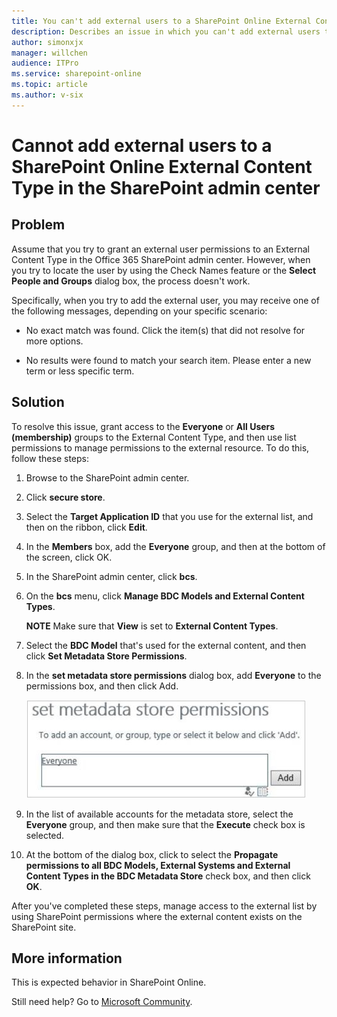 ```yaml
---
title: You can't add external users to a SharePoint Online External Content Type in the SharePoint admin center
description: Describes an issue in which you can't add external users to a SharePoint Online External Content Type in the SharePoint admin center.
author: simonxjx
manager: willchen
audience: ITPro
ms.service: sharepoint-online
ms.topic: article
ms.author: v-six
---
```


# Cannot add external users to a SharePoint Online External Content Type in the SharePoint admin center

## Problem

Assume that you try to grant an external user permissions to an External Content Type in the Office 365 SharePoint admin center. However, when you try to locate the user by using the Check Names feature or the **Select People and Groups** dialog box, the process doesn't work.

Specifically, when you try to add the external user, you may receive one of the following messages, depending on your specific scenario:

- No exact match was found. Click the item(s) that did not resolve for more options.

- No results were found to match your search item. Please enter a new term or less specific term.

## Solution

To resolve this issue, grant access to the **Everyone** or **All Users (membership)** groups to the External Content Type, and then use list permissions to manage permissions to the external resource. To do this, follow these steps:

1. Browse to the SharePoint admin center.

2. Click **secure store**.

3. Select the **Target Application ID** that you use for the external list, and then on the ribbon, click **Edit**.

4. In the **Members** box, add the **Everyone** group, and then at the bottom of the screen, click OK.

5. In the SharePoint admin center, click **bcs**.

6. On the **bcs** menu, click **Manage BDC Models and External Content Types**.

   **NOTE** Make sure that **View** is set to **External Content Types**.

7. Select the **BDC Model** that's used for the external content, and then click **Set Metadata Store Permissions**.

8. In the **set metadata store permissions** dialog box, add **Everyone** to the permissions box, and then click Add.

   ![set metadata store permissions](./media/cannot-add-external-users-to-sharepoint-online-external-content-type/set-metadata-store-permissions.jpg)

9. In the list of available accounts for the metadata store, select the **Everyone** group, and then make sure that the **Execute** check box is selected.

10. At the bottom of the dialog box, click to select the **Propagate permissions to all BDC Models, External Systems and External Content Types in the BDC Metadata Store** check box, and then click **OK**.

After you've completed these steps, manage access to the external list by using SharePoint permissions where the external content exists on the SharePoint site.

## More information

This is expected behavior in SharePoint Online.

Still need help? Go to [Microsoft Community](https://answers.microsoft.com/).
